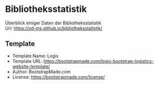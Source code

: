 # Bibliotheksstatistik
Überblick einiger Daten der Bibliotheksstatistik \
Url: https://od-ms.github.io/bibliotheksstatistik/

## Template

* Template Name: Logis
* Template URL: https://bootstrapmade.com/logis-bootstrap-logistics-website-template/
* Author: BootstrapMade.com
* License: https://bootstrapmade.com/license/

